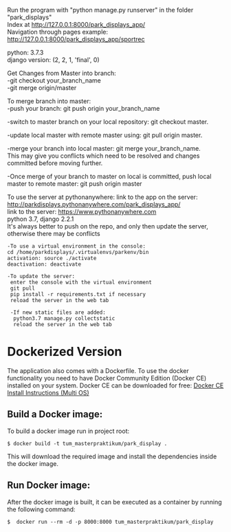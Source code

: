 Run the program with  "python manage.py runserver" in the folder "park_displays"  
Index at http://127.0.0.1:8000/park_displays_app/  
Navigation through pages example: http://127.0.0.1:8000/park_displays_app/sportrec  
  
python: 3.7.3  
django version: (2, 2, 1, 'final', 0)  
  
Get Changes from Master into branch:  
-git checkout your_branch_name  
-git merge origin/master  
  
To merge branch into master:  
-push your branch: git push origin your_branch_name  
  
-switch to master branch on your local repository: git checkout master.  
  
-update local master with remote master using: git pull origin master.  
  
-merge your branch into local master: git merge your_branch_name.  
This may give you conflicts which need to be resolved and changes committed before moving further.  
  
-Once merge of your branch to master on local is committed, push local master to remote master: git push origin master


To use the server at pythonanywhere:
link to the app on the server: http://parkdisplays.pythonanywhere.com/park_displays_app/  
link to the server: https://www.pythonanywhere.com  
python 3.7, django 2.2.1  
It's always better to push on the repo, and only then update the server, otherwise there may be conflicts  
  
    -To use a virtual environment in the console:  
    cd /home/parkdisplays/.virtualenvs/parkenv/bin  
    activation: source ./activate  
    deactivation: deactivate
      
    -To update the server:  
     enter the console with the virtual environment  
     git pull  
     pip install -r requirements.txt if necessary  
     reload the server in the web tab  
       
     -If new static files are added:
      python3.7 manage.py collectstatic  
      reload the server in the web tab

# Dockerized Version
The application also comes with a Dockerfile.
To use the docker functionality you need to have Docker Community Edition (Docker CE) installed on your system.
Docker CE can be downloaded for free: [Docker CE Install Instructions (Multi OS)](https://docs.docker.com/install)

## Build a Docker image:
To build a docker image run in project root:
```
$ docker build -t tum_masterpraktikum/park_display .
```

This will download the required image and install the dependencies inside the docker image.

## Run Docker image:
After the docker image is built, it can be executed as a container by running the following command:
```
$  docker run --rm -d -p 8000:8000 tum_masterpraktikum/park_display
```